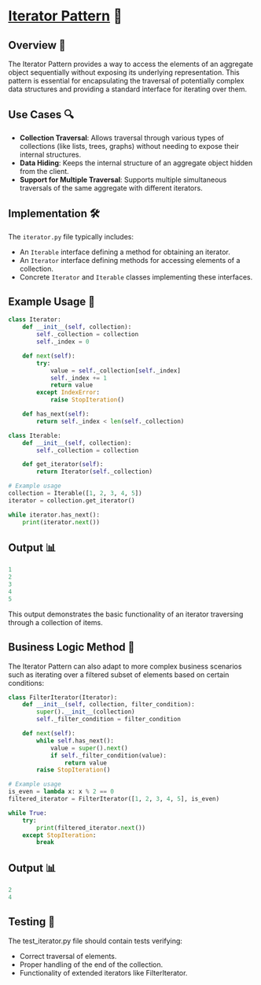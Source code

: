 # [Iterator Pattern](../) 🔄

## Overview 📖
The Iterator Pattern provides a way to access the elements of an aggregate object sequentially without exposing its underlying representation. This pattern is essential for encapsulating the traversal of potentially complex data structures and providing a standard interface for iterating over them.

## Use Cases 🔍
- **Collection Traversal**: Allows traversal through various types of collections (like lists, trees, graphs) without needing to expose their internal structures.
- **Data Hiding**: Keeps the internal structure of an aggregate object hidden from the client.
- **Support for Multiple Traversal**: Supports multiple simultaneous traversals of the same aggregate with different iterators.

## Implementation 🛠️
The `iterator.py` file typically includes:
- An `Iterable` interface defining a method for obtaining an iterator.
- An `Iterator` interface defining methods for accessing elements of a collection.
- Concrete `Iterator` and `Iterable` classes implementing these interfaces.

## Example Usage 📝
```python
class Iterator:
    def __init__(self, collection):
        self._collection = collection
        self._index = 0

    def next(self):
        try:
            value = self._collection[self._index]
            self._index += 1
            return value
        except IndexError:
            raise StopIteration()

    def has_next(self):
        return self._index < len(self._collection)

class Iterable:
    def __init__(self, collection):
        self._collection = collection

    def get_iterator(self):
        return Iterator(self._collection)

# Example usage
collection = Iterable([1, 2, 3, 4, 5])
iterator = collection.get_iterator()

while iterator.has_next():
    print(iterator.next())

```
## Output 📊
```python
1
2
3
4
5

```

This output demonstrates the basic functionality of an iterator traversing through a collection of items.




## Business Logic Method 🧠
The Iterator Pattern can also adapt to more complex business scenarios such as iterating over a filtered subset of elements based on certain conditions:

```python
class FilterIterator(Iterator):
    def __init__(self, collection, filter_condition):
        super().__init__(collection)
        self._filter_condition = filter_condition

    def next(self):
        while self.has_next():
            value = super().next()
            if self._filter_condition(value):
                return value
        raise StopIteration()

# Example usage
is_even = lambda x: x % 2 == 0
filtered_iterator = FilterIterator([1, 2, 3, 4, 5], is_even)

while True:
    try:
        print(filtered_iterator.next())
    except StopIteration:
        break

```
## Output 📊
```python
2
4
```

## Testing 🧪
The test_iterator.py file should contain tests verifying:
- Correct traversal of elements.
- Proper handling of the end of the collection.
- Functionality of extended iterators like FilterIterator.